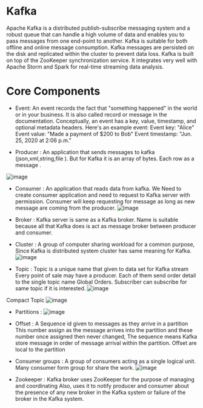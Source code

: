 # Kafka
Apache Kafka is a distributed publish-subscribe messaging system and a robust queue that can handle a high volume of data and enables you to pass messages from one end-point to another. Kafka is suitable for both offline and online message consumption. Kafka messages are persisted on the disk and replicated within the cluster to prevent data loss. Kafka is built on top of the ZooKeeper synchronization service. It integrates very well with Apache Storm and Spark for real-time streaming data analysis.


# Core Components

* Event: An event records the fact that "something happened" in the world or in your business. It is also called record or message in the documentation. Conceptually, an event has a key, value, timestamp, and optional metadata headers. Here's an example event:
Event key: "Alice"
Event value: "Made a payment of $200 to Bob"
Event timestamp: "Jun. 25, 2020 at 2:06 p.m."

* Producer : An application that  sends messages  to kafka (json,xml,string,file ). But for Kafka it is an array of bytes. 
Each row as a message .

![image](https://user-images.githubusercontent.com/32897934/124016470-4efea380-da03-11eb-85c6-3154e9e62d1e.png)

* Consumer : An application that reads data from kafka.
We Need to create consumer application and need to request to Kafka server with permission.
Consumer will keep requesting for message  as long as new message are coming from the producer.
![image](https://user-images.githubusercontent.com/32897934/124016671-88371380-da03-11eb-909c-a4ffe704271d.png)


* Broker : Kafka server is same as a Kafka broker.
Name is suitable because all that Kafka does is act as message broker between producer and consumer.

* Cluster : A group of computer sharing workload for a common purpose, Since Kafka is distributed system cluster has same meaning for Kafka.
![image](https://user-images.githubusercontent.com/32897934/124016812-a69d0f00-da03-11eb-97ff-07fee92bee1f.png)



* Topic : Topic is a unique name that given to data set for Kafka stream
Every point of sale may have a producer. Each of them send order detail to the single topic name Global Orders. Subscriber can subscribe for same topic if it is interested.
![image](https://user-images.githubusercontent.com/32897934/124016932-c3394700-da03-11eb-9171-91abdbda541a.png)

Compact Topic 
![image](https://user-images.githubusercontent.com/32897934/124017339-393dae00-da04-11eb-9287-f03026ff78b5.png)


* Partitions :
 ![image](https://user-images.githubusercontent.com/32897934/124017187-10b5b400-da04-11eb-8006-1f213b9265d9.png)

* Offset : A Sequence id given to messages  as they  arrive  in a partition 
This number assign as the message arrives into the partition and these number once assigned then never changed, The sequence means Kafka store  message  in order of message arrival within the partition. Offset are local to the partition 

* Consumer groups : A group  of consumers acting as  a single  logical unit. Many consumer form group for share the work. 
![image](https://user-images.githubusercontent.com/32897934/124017525-7013c400-da04-11eb-9cd6-a892939282cb.png)


* Zookeeper : Kafka broker uses ZooKeeper for the purpose of managing and coordinating
 Also, uses it to notify producer and consumer about the presence of any new broker in the Kafka system or failure of the broker in the Kafka system. 


